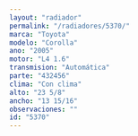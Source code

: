 ```yaml
---
layout: "radiador"
permalink: "/radiadores/5370/"
marca: "Toyota"
modelo: "Corolla"
ano: "2005"
motor: "L4 1.6"
transmision: "Automática"
parte: "432456"
clima: "Con clima"
alto: "23 5/8"
ancho: "13 15/16"
observaciones: ""
id: "5370"
---
```


